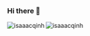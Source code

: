 ### Hi there 👋

<p><img align="left" src="https://github-readme-stats.vercel.app/api/top-langs/?username=rbrtbrnschn&layout=compact&hide=html&theme=buefy" alt="isaaacqinh" /></p>

<p>&nbsp;<img align="left" src="https://github-readme-stats.vercel.app/api?username=rbrtbrnschn&show_icons=true&theme=buefy&count_private=true" alt="isaaacqinh" /></p>

<!--
**rbrtbrnschn/rbrtbrnschn** is a ✨ _special_ ✨ repository because its `README.md` (this file) appears on your GitHub profile.

Here are some ideas to get you started:

- 🔭 I’m currently working on ...
- 🌱 I’m currently learning ...
- 👯 I’m looking to collaborate on ...
- 🤔 I’m looking for help with ...
- 💬 Ask me about ...
- 📫 How to reach me: ...
- 😄 Pronouns: ...
- ⚡ Fun fact: ...
-->
